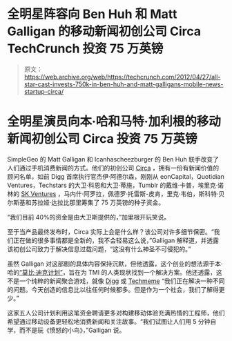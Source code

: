 # 全明星阵容向 Ben Huh 和 Matt Galligan 的移动新闻初创公司 Circa TechCrunch 投资 75 万英镑

> 原文：<https://web.archive.org/web/https://techcrunch.com/2012/04/27/all-star-cast-invests-750k-in-ben-huh-and-matt-galligans-mobile-news-startup-circa/>

# 全明星演员向本·哈和马特·加利根的移动新闻初创公司 Circa 投资 75 万英镑

SimpleGeo 的 Matt Galligan 和 Icanhascheezburger 的 Ben Huh 联手改变了人们通过手机消费新闻的方式。他们的初创公司 [Circa](https://web.archive.org/web/20221210065008/http://t.co/4v8ZyWp) ，拥有一份有新闻价值的顾问名单，如前 Digg 首席执行官杰伊·阿德尔森，刚刚从 eonCapital，Quotidian Ventures，Techstars 的大卫·科恩和大卫·蒂施，Tumblr 的戴维·卡普，埃里克·诺林的 [SK Ventures](https://web.archive.org/web/20221210065008/http://www.skvcap.com/) ，马内什·阿罗拉，佩德罗·托雷斯-皮肯，里克·韦伯，斯科特·贝尔斯基和苏拉娅·达拉比那里筹集了 75 万英镑的种子资金。

“我们目前 40%的资金是由大卫斯提供的，”加里根开玩笑说。

至于当产品最终发布时，Circa 实际上会是什么样？该公司对许多细节保密。“我们正在做的很多事情都是全新的，我不会轻易这么说，”Galligan 解释道，并透露该初创公司致力于解决信息过载问题，“这没有什么神圣不可侵犯的。”

虽然 Galligan 对这部剧的具体内容保持沉默，但他透露，这个创业的想法源于本·哈的[“莫比·迪克计划”](https://web.archive.org/web/20221210065008/http://www.benhuh.com/2011/05/23/why-are-we-still-consuming-the-news-like-its-1899/)，旨在为 TMI 的人类现状找到一个解决方案。他还透露，这不是一个纯粹的新闻聚合游戏，就像 [Digg](https://web.archive.org/web/20221210065008/http://www.digg.com/) 或 [Techmeme](https://web.archive.org/web/20221210065008/http://www.techmeme.com/) “我们正在解决一种不同的问题。今天创造的信息比以往任何时候都多。但是作为一个社会，我们了解得更少。”

这家五人公司计划利用这笔资金聘请更多对构建移动体验充满热情的工程师，他们希望通过移动设备更轻松地消费新闻和关注故事。“我们试图让人们用 5 分钟自学，而不是玩《愤怒的小鸟》，”Galligan 说。